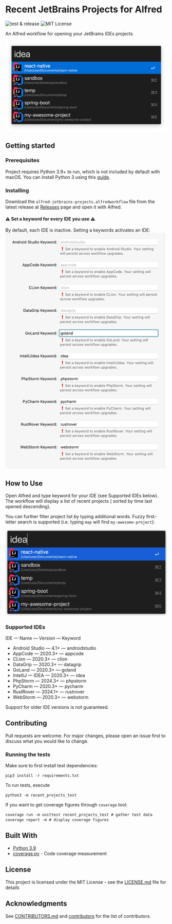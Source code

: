 # Recent JetBrains Projects for Alfred

![test & release](https://github.com/artemy/alfred-jetbrains-projects/workflows/test%20&%20release/badge.svg)
![MIT License](https://img.shields.io/github/license/artemy/alfred-jetbrains-projects)

An Alfred workflow for opening your JetBrains IDEs projects

![image](.readme/images/screenshot.png)

## Getting started

### Prerequisites

Project requires Python 3.9+ to run, which is not included by default with macOS. You can install Python 3 using
this [guide](https://docs.python-guide.org/starting/install3/osx/).

### Installing

Download the `alfred-jetbrains-projects.alfredworkflow` file from the latest release
at [Releases](https://github.com/artemy/alfred-jetbrains-projects/releases) page and open it with Alfred.

#### ⚠️ Set a keyword for every IDE you use  ⚠️

By default, each IDE is inactive. Setting a keywords activates an IDE:
![img.png](.readme/images/img.png)

## How to Use

Open Alfred and type keyword for your IDE (see Supported IDEs below). The workflow will display a list of recent projects (
sorted by time last opened descending).

You can further filter project list by typing additional words. Fuzzy first-letter search is supported (i.e.
typing `map` will find `my-awesome-project`):

![animation](.readme/images/animation.gif)

### Supported IDEs

IDE — Name — Version — Keyword
- Android Studio — 4.1+ — androidstudio
- AppCode — 2020.3+ — appcode
- CLion — 2020.3+ — clion
- DataGrip — 2020.3+ — datagrip
- GoLand — 2020.3+ — goland
- IntelliJ — IDEA — 2020.3+ — idea
- PhpStorm — 2024.3+ — phpstorm
- PyCharm — 2020.3+ — pycharm
- RustRover — 2024.1+ — rustrover
- WebStorm — 2020.3+ — webstorm

Support for older IDE versions is not guaranteed.

## Contributing

Pull requests are welcome. For major changes, please open an issue first to discuss what you would like to change.

### Running the tests

Make sure to first install test dependencies:

```shell
pip3 install -r requirements.txt
```

To run tests, execute

```shell
python3 -m recent_projects_test
```

If you want to get coverage figures through `coverage` tool:

```shell
coverage run -m unittest recent_projects_test # gather test data
coverage report -m # display coverage figures
```

## Built With

* [Python 3.9](https://docs.python.org/3.9/)
* [coverage.py](https://coverage.readthedocs.io/) - Code coverage measurement

## License

This project is licensed under the MIT License - see the [LICENSE.md](LICENSE.md) file for details

## Acknowledgments

See [CONTRIBUTORS.md](CONTRIBUTORS.md)
and [contributors](https://github.com/artemy/alfred-jetbrains-projects/contributors) for the list of contributors.
